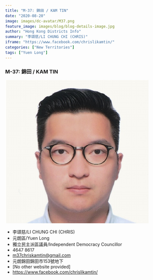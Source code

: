 ```yaml
---
title: "M-37: 錦田 / KAM TIN"
date: "2020-08-20"
image: images/dc-avatar/M37.png
feature_image: images/blog/blog-details-image.jpg
author: "Hong Kong Districts Info"
summary: "李頌慈/LI CHUNG CHI (CHRIS)"
iframe: "https://www.facebook.com/chrislikamtin/"
categories: ["New Territories"]
tags: ["Yuen Long"]
---
```


### M-37: 錦田 / KAM TIN  
![](/images/dc-avatar/M37.png)  

 - 李頌慈/LI CHUNG CHI (CHRIS)  
 - 元朗區/Yuen Long  
 - 獨立民主派區議員/Independent Democracy Councillor  
 - 4647 8617  
 - m37chriskamtin@gmail.com  
 - 元朗錦田錦田市153號地下  
 - [No other website provided]  
 - https://www.facebook.com/chrislikamtin/
